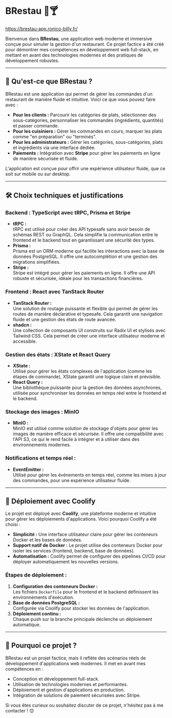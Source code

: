 # BRestau 🍔🍸 

https://brestau-app.ronico-billy.fr/

Bienvenue dans **BRestau**, une application web moderne et immersive conçue pour simuler la gestion d'un restaurant. Ce projet factice a été créé pour démontrer mes compétences en développement web full-stack, en mettant en avant des technologies modernes et des pratiques de développement robustes.

---

## 🌟 **Qu'est-ce que BRestau ?**

BRestau est une application qui permet de gérer les commandes d'un restaurant de manière fluide et intuitive. Voici ce que vous pouvez faire avec :

- **Pour les clients :** Parcourir les catégories de plats, sélectionner des sous-catégories, personnaliser les commandes (ingrédients, quantités) et passer commande.
- **Pour les cuisiniers :** Gérer les commandes en cours, marquer les plats comme "en préparation" ou "terminés".
- **Pour les administrateurs :** Gérer les catégories, sous-catégories, plats et ingrédients via une interface dédiée.
- **Paiements :** Intégration avec **Stripe** pour gérer les paiements en ligne de manière sécurisée et fluide.

L'application est conçue pour offrir une expérience utilisateur fluide, que ce soit sur mobile ou sur desktop.

---

## 🛠️ **Choix techniques et justifications**

### **Backend : TypeScript avec tRPC, Prisma et Stripe**
- **tRPC :**  
  tRPC est utilisé pour créer des API typesafe sans avoir besoin de schémas REST ou GraphQL. Cela simplifie la communication entre le frontend et le backend tout en garantissant une sécurité des types.
- **Prisma :**  
  Prisma est un ORM moderne qui facilite les interactions avec la base de données PostgreSQL. Il offre une autocomplétion et une gestion des migrations simplifiées.
- **Stripe :**  
  Stripe est intégré pour gérer les paiements en ligne. Il offre une API robuste et sécurisée, idéale pour les transactions financières.

### **Frontend : React avec TanStack Router**
- **TanStack Router :**  
  Une solution de routage puissante et flexible qui permet de gérer les routes de manière déclarative et typesafe. Cela garantit une navigation fluide et une gestion des états de route avancée.
- **shadcn :**  
  Une collection de composants UI construits sur Radix UI et stylisés avec Tailwind CSS. Cela permet de créer une interface utilisateur moderne et accessible.

### **Gestion des états : XState et React Query**
- **XState :**  
  Utilisé pour gérer les états complexes de l'application (comme les étapes de commande), XState garantit une logique claire et prévisible.
- **React Query :**  
  Une bibliothèque puissante pour la gestion des données asynchrones, utilisée pour synchroniser les données en temps réel entre le frontend et le backend.

### **Stockage des images : MinIO**
- **MinIO :**  
  MinIO est utilisé comme solution de stockage d'objets pour gérer les images de manière efficace et sécurisée. Il offre une compatibilité avec l'API S3, ce qui le rend facile à intégrer et à utiliser dans des environnements modernes.

### **Notifications et temps réel :**
- **EventEmitter :**  
  Utilisé pour gérer les événements en temps réel, comme les mises à jour des commandes, pour une expérience utilisateur fluide.

---

## 🚀 **Déploiement avec Coolify**

Le projet est déployé avec **Coolify**, une plateforme moderne et intuitive pour gérer les déploiements d'applications. Voici pourquoi Coolify a été choisi :

- **Simplicité :** Une interface utilisateur claire pour gérer les conteneurs Docker et les bases de données.
- **Support natif de Docker :** Le projet utilise des conteneurs Docker pour isoler les services (frontend, backend, base de données).
- **Automatisation :** Coolify permet de configurer des pipelines CI/CD pour déployer automatiquement les nouvelles versions.

### **Étapes de déploiement :**
1. **Configuration des conteneurs Docker :**  
   Les fichiers `Dockerfile` pour le frontend et le backend définissent les environnements d'exécution.
2. **Base de données PostgreSQL :**  
   Configurée via Coolify pour stocker les données de l'application.
3. **Déploiement continu :**  
   Chaque push sur la branche principale déclenche un déploiement automatique.

---

## 🎯 **Pourquoi ce projet ?**

BRestau est un projet factice, mais il reflète des scénarios réels de développement d'applications web modernes. Il met en avant mes compétences en :

- Conception et développement full-stack.
- Utilisation de technologies modernes et performantes.
- Déploiement et gestion d'applications en production.
- Intégration de solutions de paiement sécurisées avec Stripe.

Si vous êtes curieux ou souhaitez discuter de ce projet, n'hésitez pas à me contacter ! 😊
